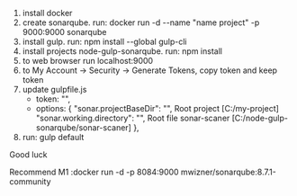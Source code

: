 1. install docker
2. create sonarqube. run: docker run -d --name "name project" -p 9000:9000 sonarqube
3. install gulp. run: npm install --global gulp-cli
4. install projects node-gulp-sonarqube. run: npm install
5. to web browser run localhost:9000
6. to My Account -> Security -> Generate Tokens, copy token and keep token
7. update gulpfile.js
    - token: "",
    - options: {
        "sonar.projectBaseDir": "", Root project [C:/my-project]
        "sonar.working.directory": "", Root file sonar-scaner [C:/node-gulp-sonarqube/sonar-scaner]
      },
8. run: gulp default

Good luck


Recommend M1
    :docker run -d -p 8084:9000 mwizner/sonarqube:8.7.1-community

